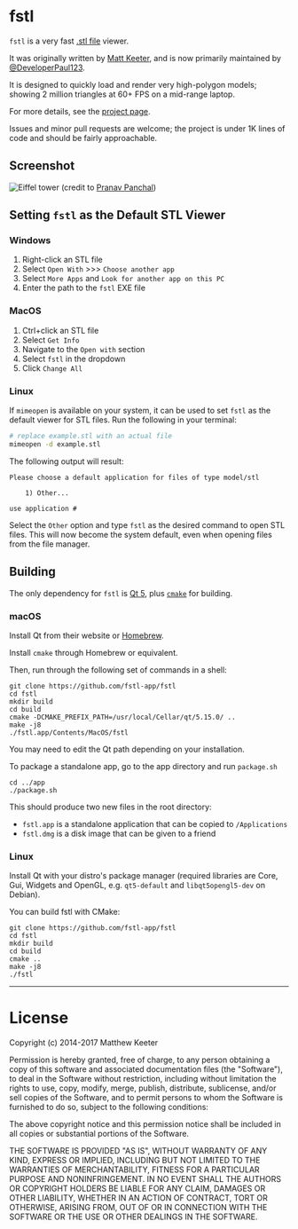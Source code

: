 # fstl

`fstl` is a very fast [.stl file](http://en.wikipedia.org/wiki/STL_\(file_format\)) viewer.

It was originally written by [Matt Keeter](https://mattkeeter.com),
and is now primarily maintained by [@DeveloperPaul123](https://github.com/DeveloperPaul123).

It is designed to quickly load and render very high-polygon models;
showing 2 million triangles at 60+ FPS on a mid-range laptop.

For more details, see the [project page](http://mattkeeter.com/projects/fstl).

Issues and minor pull requests are welcome;
the project is under 1K lines of code and should be fairly approachable.

## Screenshot

![Eiffel tower](http://mattkeeter.com/projects/fstl/eiffel.png)
(credit to [Pranav Panchal](https://grabcad.com/pranav.panchal))

## Setting `fstl` as the Default STL Viewer

### Windows

1. Right-click an STL file
2. Select `Open With` >>> `Choose another app`
3. Select `More Apps` and `Look for another app on this PC`
4. Enter the path to the `fstl` EXE file

### MacOS

1. Ctrl+click an STL file
2. Select `Get Info`
3. Navigate to the `Open with` section
4. Select `fstl` in the dropdown
5. Click `Change All`

### Linux

If `mimeopen` is available on your system, it can be used to set `fstl` as the default viewer for STL files.
Run the following in your terminal:

```bash
# replace example.stl with an actual file
mimeopen -d example.stl
```

The following output will result:

```
Please choose a default application for files of type model/stl

	1) Other...

use application #
```

Select the `Other` option and type `fstl` as the desired command to open STL files.
This will now become the system default, even when opening files from the file manager.

## Building

The only dependency for `fstl` is [Qt 5](https://www.qt.io),
plus [`cmake`](https://cmake.org/) for building.

### macOS

Install Qt from their website or [Homebrew](brew.sh).

Install `cmake` through Homebrew or equivalent.

Then, run through the following set of commands in a shell:

```
git clone https://github.com/fstl-app/fstl
cd fstl
mkdir build
cd build
cmake -DCMAKE_PREFIX_PATH=/usr/local/Cellar/qt/5.15.0/ ..
make -j8
./fstl.app/Contents/MacOS/fstl
```

You may need to edit the Qt path depending on your installation.

To package a standalone app, go to the app directory and run `package.sh`

```
cd ../app
./package.sh
```

This should produce two new files in the root directory:
- `fstl.app` is a standalone application that can be copied to `/Applications`
- `fstl.dmg` is a disk image that can be given to a friend

### Linux

Install Qt with your distro's package manager (required libraries are Core, Gui,
Widgets and OpenGL, e.g. `qt5-default` and `libqt5opengl5-dev` on Debian).

You can build fstl with CMake:
```
git clone https://github.com/fstl-app/fstl
cd fstl
mkdir build
cd build
cmake ..
make -j8
./fstl
```

--------------------------------------------------------------------------------

# License

Copyright (c) 2014-2017 Matthew Keeter

Permission is hereby granted, free of charge, to any person obtaining a copy of this software and associated documentation files (the "Software"), to deal in the Software without restriction, including without limitation the rights to use, copy, modify, merge, publish, distribute, sublicense, and/or sell copies of the Software, and to permit persons to whom the Software is furnished to do so, subject to the following conditions:

The above copyright notice and this permission notice shall be included in all copies or substantial portions of the Software.

THE SOFTWARE IS PROVIDED "AS IS", WITHOUT WARRANTY OF ANY KIND, EXPRESS OR IMPLIED, INCLUDING BUT NOT LIMITED TO THE WARRANTIES OF MERCHANTABILITY, FITNESS FOR A PARTICULAR PURPOSE AND NONINFRINGEMENT. IN NO EVENT SHALL THE AUTHORS OR COPYRIGHT HOLDERS BE LIABLE FOR ANY CLAIM, DAMAGES OR OTHER LIABILITY, WHETHER IN AN ACTION OF CONTRACT, TORT OR OTHERWISE, ARISING FROM, OUT OF OR IN CONNECTION WITH THE SOFTWARE OR THE USE OR OTHER DEALINGS IN THE SOFTWARE.
